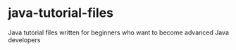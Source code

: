 # java-tutorial-files
Java tutorial files written for beginners who want to become advanced Java developers
